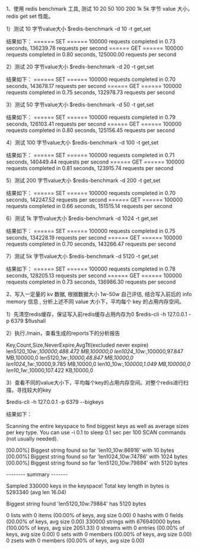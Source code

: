 1、使用 redis benchmark 工具, 测试 10 20 50 100 200 1k 5k 字节 value 大小，redis get set 性能。

1）测试 10 字节value大小
$redis-benchmark -d 10 -t get,set

结果如下：
====== SET ======
  100000 requests completed in 0.73 seconds, 136239.78 requests per second
====== GET ======
  100000 requests completed in 0.80 seconds, 125000.00 requests per second

2）测试 20 字节value大小
$redis-benchmark -d 20 -t get,set

结果如下：
====== SET ======
  100000 requests completed in 0.70 seconds, 143678.17 requests per second
====== GET ======
  100000 requests completed in 0.75 seconds, 132978.73 requests per second

3）测试 50 字节value大小
$redis-benchmark -d 50 -t get,set

结果如下：
====== SET ======
  100000 requests completed in 0.79 seconds, 126103.41 requests per second
====== GET ======
  100000 requests completed in 0.80 seconds, 125156.45 requests per second

4）测试 100 字节value大小
$redis-benchmark -d 100 -t get,set

结果如下：
====== SET ======
  100000 requests completed in 0.71 seconds, 140449.44 requests per second
====== GET ======
  100000 requests completed in 0.81 seconds, 123915.74 requests per second

5）测试 200 字节value大小
$redis-benchmark -d 200 -t get,set

结果如下：
====== SET ======
  100000 requests completed in 0.70 seconds, 142247.52 requests per second
====== GET ======
  100000 requests completed in 0.66 seconds, 151515.14 requests per second

6）测试 1k 字节value大小
$redis-benchmark -d 1024 -t get,set

结果如下：
====== SET ======
  100000 requests completed in 0.75 seconds, 134228.19 requests per second
====== GET ======
  100000 requests completed in 0.70 seconds, 143266.47 requests per second

7）测试 5k 字节value大小
$redis-benchmark -d 5120 -t get,set

结果如下：
====== SET ======
  100000 requests completed in 0.78 seconds, 128205.13 requests per second
====== GET ======
  100000 requests completed in 0.73 seconds, 136986.30 requests per second


2、写入一定量的 kv 数据, 根据数据大小 1w-50w 自己评估, 结合写入前后的 info memory 信息 , 分析上述不同 value 大小下，平均每个 key 的占用内存空间。

1）先清空redis缓存，保证写入前redis缓存占用内存为0
$redis-cli -h 127.0.0.1 -p 6379
$flushall

2）执行./main，查看生成的reports下的分析报告

Key,Count,Size,NeverExpire,AvgTtl(excluded never expire)
len5120_10w:*,100000,488.472 MB,100000,0
len1024_10w:*,100000,97.847 MB,100000,0
len5120_1w:*,10000,48.847 MB,10000,0
len1024_1w:*,10000,9.785 MB,10000,0
len10_10w:*,100000,1.049 MB,100000,0
len10_1w:*,10000,107.422 KB,10000,0

3）查看不同的value大小下，平均每个key的占用内存空间。对整个redis进行扫描，寻找较大的key

$redis-cli -h 127.0.0.1 -p 6379 --bigkeys

结果如下：

 Scanning the entire keyspace to find biggest keys as well as
 average sizes per key type.  You can use -i 0.1 to sleep 0.1 sec
 per 100 SCAN commands (not usually needed).

[00.00%] Biggest string found so far 'len10_10w:86916' with 10 bytes
[00.00%] Biggest string found so far 'len1024_10w:74786' with 1024 bytes
[00.00%] Biggest string found so far 'len5120_10w:79884' with 5120 bytes

-------- summary -------

Sampled 330000 keys in the keyspace!
Total key length in bytes is 5293340 (avg len 16.04)

Biggest string found 'len5120_10w:79884' has 5120 bytes

0 lists with 0 items (00.00% of keys, avg size 0.00)
0 hashs with 0 fields (00.00% of keys, avg size 0.00)
330000 strings with 676940000 bytes (100.00% of keys, avg size 2051.33)
0 streams with 0 entries (00.00% of keys, avg size 0.00)
0 sets with 0 members (00.00% of keys, avg size 0.00)
0 zsets with 0 members (00.00% of keys, avg size 0.00)